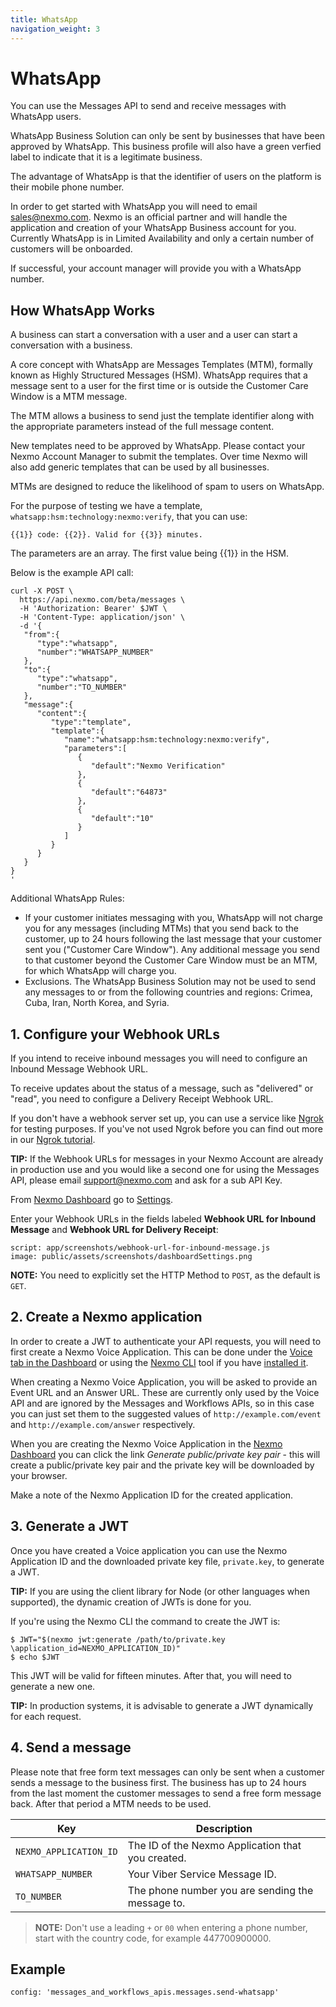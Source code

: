 ```yaml
---
title: WhatsApp
navigation_weight: 3
---
```


# WhatsApp

You can use the Messages API to send and receive messages with WhatsApp users.

WhatsApp Business Solution can only be sent by businesses that have been approved by WhatsApp. This business profile will also have a green verfied label to indicate that it is a legitimate business.

The advantage of WhatsApp is that the identifier of users on the platform is their mobile phone number.

In order to get started with WhatsApp you will need to email [sales@nexmo.com](mailto:sales@nexmo.com). Nexmo is an official partner and will handle the application and creation of your WhatsApp Business account for you. Currently WhatsApp is in Limited Availability and only a certain number of customers will be onboarded.

If successful, your account manager will provide you with a WhatsApp number.

## How WhatsApp Works

A business can start a conversation with a user and a user can start a conversation with a business. 

A core concept with WhatsApp are Messages Templates (MTM), formally known as Highly Structured Messages (HSM). WhatsApp requires that a message sent to a user for the first time or is outside the Customer Care Window is a MTM message. 

The MTM allows a business to send just the template identifier along with the appropriate parameters instead of the full message content.

New templates need to be approved by WhatsApp. Please contact your Nexmo Account Manager to submit the templates. Over time Nexmo will also add generic templates that can be used by all businesses.

MTMs are designed to reduce the likelihood of spam to users on WhatsApp.

For the purpose of testing we have a template, `whatsapp:hsm:technology:nexmo:verify`,  that you can use:

`{{1}} code: {{2}}. Valid for {{3}} minutes.`

The parameters are an array. The first value being {{1}} in the HSM.

Below is the example API call:

```
curl -X POST \
  https://api.nexmo.com/beta/messages \
  -H 'Authorization: Bearer' $JWT \
  -H 'Content-Type: application/json' \
  -d '{
   "from":{
      "type":"whatsapp",
      "number":"WHATSAPP_NUMBER"
   },
   "to":{
      "type":"whatsapp",
      "number":"TO_NUMBER"
   },
   "message":{
      "content":{
         "type":"template",
         "template":{
            "name":"whatsapp:hsm:technology:nexmo:verify",
            "parameters":[
               {
                  "default":"Nexmo Verification"
               },
               {
                  "default":"64873"
               },
               {
                  "default":"10"
               }
            ]
         }
      }
   }
}
'
```

Additional WhatsApp Rules:
- If your customer initiates messaging with you, WhatsApp will not charge you for any messages (including MTMs) that you send back to the customer, up to 24 hours following the last message that your customer sent you ("Customer Care Window"). Any additional message you send to that customer beyond the Customer Care Window must be an MTM, for which WhatsApp will charge you.
- Exclusions. The WhatsApp Business Solution may not be used to send any messages to or from the following countries and regions: Crimea, Cuba, Iran, North Korea, and Syria.


## 1. Configure your Webhook URLs

If you intend to receive inbound messages you will need to configure an Inbound Message Webhook URL.

To receive updates about the status of a message, such as "delivered" or "read", you need to configure a Delivery Receipt Webhook URL.

If you don't have a webhook server set up, you can use a service like [Ngrok](https://ngrok.com/) for testing purposes. If you've not used Ngrok before you can find out more in our [Ngrok tutorial](https://www.nexmo.com/blog/2017/07/04/local-development-nexmo-ngrok-tunnel-dr/).

**TIP:** If the Webhook URLs for messages in your Nexmo Account are already in production use and you would like a second one for using the Messages API, please email [support@nexmo.com](mailto:support@nexmo.com) and ask for a sub API Key.

From [Nexmo Dashboard](https://dashboard.nexmo.com) go to [Settings](https://dashboard.nexmo.com/settings).

Enter your Webhook URLs in the fields labeled **Webhook URL for Inbound Message** and **Webhook URL for Delivery Receipt**:

```screenshot
script: app/screenshots/webhook-url-for-inbound-message.js
image: public/assets/screenshots/dashboardSettings.png
```

**NOTE:** You need to explicitly set the HTTP Method to `POST`, as the default is `GET`.

## 2. Create a Nexmo application

In order to create a JWT to authenticate your API requests, you will need to first create a Nexmo Voice Application. This can be done under the [Voice tab in the Dashboard](https://dashboard.nexmo.com/voice/create-application) or using the [Nexmo CLI](https://github.com/Nexmo/nexmo-cli) tool if you have [installed it](https://github.com/Nexmo/nexmo-cli).

When creating a Nexmo Voice Application, you will be asked to provide an Event URL and an Answer URL. These are currently only used by the Voice API and are ignored by the Messages and Workflows APIs, so in this case you can just set them to the suggested values of `http://example.com/event` and `http://example.com/answer` respectively.

When you are creating the Nexmo Voice Application in the [Nexmo Dashboard](https://dashboard.nexmo.com) you can click the link _Generate public/private key pair_ - this will create a public/private key pair and the private key will be downloaded by your browser.

Make a note of the Nexmo Application ID for the created application.

## 3. Generate a JWT

Once you have created a Voice application you can use the Nexmo Application ID and the downloaded private key file, `private.key`, to generate a JWT.

**TIP:** If you are using the client library for Node (or other languages when supported), the dynamic creation of JWTs is done for you.

If you're using the Nexmo CLI the command to create the JWT is:

``` curl
$ JWT="$(nexmo jwt:generate /path/to/private.key \application_id=NEXMO_APPLICATION_ID)"
$ echo $JWT
```

This JWT will be valid for fifteen minutes. After that, you will need to generate a new one.

**TIP:** In production systems, it is advisable to generate a JWT dynamically for each request.

## 4. Send a message

Please note that free form text messages can only be sent when a customer sends a message to the business first. The business has up to 24 hours from the last moment the customer messages to send a free form message back. After that period a MTM needs to be used.

Key | Description
-- | --
`NEXMO_APPLICATION_ID` | The ID of the Nexmo Application that you created.
`WHATSAPP_NUMBER` | Your Viber Service Message ID.
`TO_NUMBER` | The phone number you are sending the message to.

> **NOTE:** Don't use a leading `+` or `00` when entering a phone number, start with the country code, for example 447700900000.

## Example

```tabbed_examples
config: 'messages_and_workflows_apis.messages.send-whatsapp'
```
